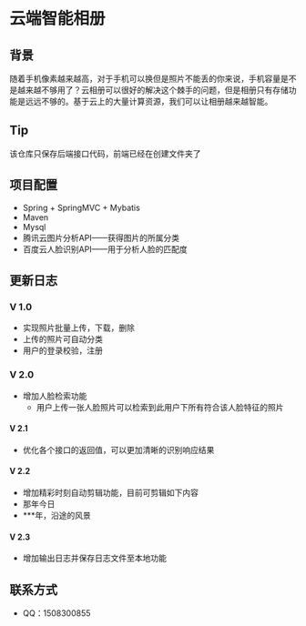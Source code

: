 # 云端智能相册

## 背景

 随着手机像素越来越高，对于手机可以换但是照片不能丢的你来说，手机容量是不是越来越不够用了？云相册可以很好的解决这个棘手的问题，但是相册只有存储功能是远远不够的。基于云上的大量计算资源，我们可以让相册越来越智能。

## Tip

该仓库只保存后端接口代码，前端已经在创建文件夹了

## 项目配置

- Spring + SpringMVC + Mybatis
- Maven
- Mysql
- 腾讯云图片分析API——获得图片的所属分类
- 百度云人脸识别API——用于分析人脸的匹配度

## 更新日志

### V 1.0

- 实现照片批量上传，下载，删除
- 上传的照片可自动分类
- 用户的登录校验，注册

### V 2.0

- 增加人脸检索功能
  - 用户上传一张人脸照片可以检索到此用户下所有符合该人脸特征的照片

#### V 2.1

- 优化各个接口的返回值，可以更加清晰的识别响应结果

#### V 2.2

-  增加精彩时刻自动剪辑功能，目前可剪辑如下内容
  - 那年今日
  - ***年，沿途的风景
#### V 2.3
- 增加输出日志并保存日志文件至本地功能
## 联系方式

- QQ：1508300855
